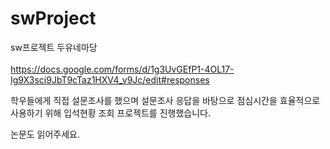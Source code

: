 # swProject
sw프로젝트 두유네마당
<br>
<br> https://docs.google.com/forms/d/1g3UvGEfP1-4OL17-Ig9X3sci9JbT9cTaz1HXV4_v9Jc/edit#responses
<p>학우들에게 직접 설문조사를 했으며 설문조사 응답을 바탕으로 점심시간을 효율적으로 사용하기 위해 입석현황 조회 프로젝트를 진행했습니다.</p>
<p> 논문도 읽어주세요. </p>
